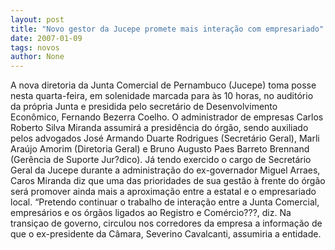 ```yaml
---
layout: post
title: "Novo gestor da Jucepe promete mais interação com empresariado"
date: 2007-01-09
tags: novos
author: None
---
```

A nova diretoria da Junta Comercial de Pernambuco (Jucepe) toma posse nesta quarta-feira, em solenidade marcada para às 10 horas, no auditório da própria Junta e presidida pelo secretário de Desenvolvimento Econômico, Fernando Bezerra Coelho. 
O administrador de empresas Carlos Roberto Silva Miranda assumirá a presidência do órgão, sendo auxiliado pelos advogados José Armando Duarte Rodrigues (Secretário Geral), Marli Araújo Amorim (Diretoria Geral) e Bruno Augusto Paes Barreto Brennand (Gerência de Suporte Jur?dico).
Já tendo exercido o cargo de Secretário Geral da Jucepe durante a administração do ex-governador Miguel Arraes, Caros Miranda diz que uma das prioridades de sua gestão à frente do órgão será promover ainda mais a aproximação entre a estatal e o empresariado local. 
“Pretendo continuar o trabalho de interação entre a Junta Comercial, empresários e os órgãos ligados ao Registro e Comércio???, diz.
Na transiçao de governo, circulou nos corredores da empresa a informação de que o ex-presidente da Câmara, Severino Cavalcanti, assumiria a entidade. 